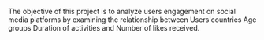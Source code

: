 The objective of this project is to analyze users engagement on social media
platforms by examining the relationship between
Users'countries
Age groups 
Duration of activities and 
Number of likes received.

